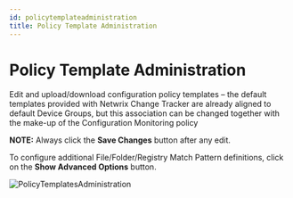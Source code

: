 ```yaml
---
id: policytemplateadministration
title: Policy Template Administration
---
```


# Policy Template Administration

Edit and upload/download configuration policy templates – the default templates provided with Netwrix Change Tracker are already aligned to default Device Groups, but this association can be changed together with the make-up of the Configuration Monitoring policy

**NOTE:** Always click the **Save Changes** button after any edit.

To configure additional File/Folder/Registry Match Pattern definitions, click on the **Show Advanced Options** button.

![PolicyTemplatesAdministration](/img/changetracker/admin/PolicyTemplatesAdministration.png "PolicyTemplatesAdministration")